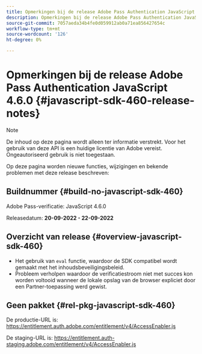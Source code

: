 ```yaml
---
title: Opmerkingen bij de release Adobe Pass Authentication JavaScript 4.6.0
description: Opmerkingen bij de release Adobe Pass Authentication JavaScript 4.6.0
source-git-commit: 7057aeda34b4fe0d059912ab0a71ea856427654c
workflow-type: tm+mt
source-wordcount: '126'
ht-degree: 0%

---
```


# Opmerkingen bij de release Adobe Pass Authentication JavaScript 4.6.0 {#javascript-sdk-460-release-notes}

>[!NOTE]
>
>De inhoud op deze pagina wordt alleen ter informatie verstrekt. Voor het gebruik van deze API is een huidige licentie van Adobe vereist. Ongeautoriseerd gebruik is niet toegestaan.

Op deze pagina worden nieuwe functies, wijzigingen en bekende problemen met deze release beschreven:

## Buildnummer {#build-no-javascript-sdk-460}

Adobe Pass-verificatie: JavaScript 4.6.0

Releasedatum: **20-09-2022 - 22-09-2022**


## Overzicht van release {#overview-javascript-sdk-460}

* Het gebruik van `eval` functie, waardoor de SDK compatibel wordt gemaakt met het inhoudsbeveiligingsbeleid.
* Probleem verholpen waardoor de verificatiestroom niet met succes kon worden voltooid wanneer de lokale opslag van de browser expliciet door een Partner-toepassing werd gewist.


## Geen pakket {#rel-pkg-javascript-sdk-460}

De productie-URL is: https://entitlement.auth.adobe.com/entitlement/v4/AccessEnabler.js

De staging-URL is: https://entitlement.auth-staging.adobe.com/entitlement/v4/AccessEnabler.js
